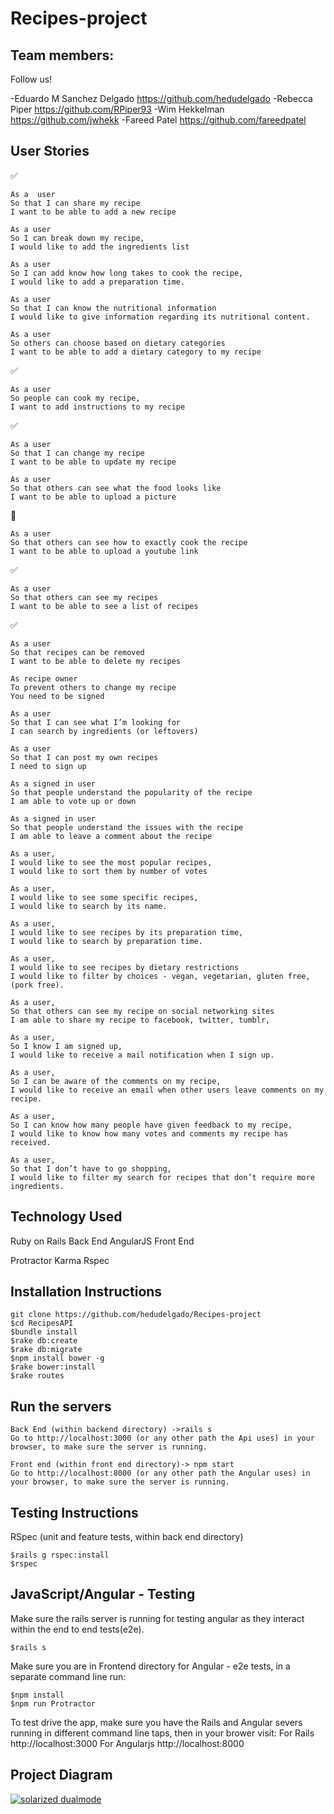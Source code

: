 # Recipes-project

Team members:
-------------

Follow us!

-Eduardo M Sanchez Delgado https://github.com/hedudelgado
-Rebecca Piper https://github.com/RPiper93
-Wim Hekkelman https://github.com/jwhekk
-Fareed Patel https://github.com/fareedpatel


User Stories
------------
:white_check_mark:
```
As a  user
So that I can share my recipe
I want to be able to add a new recipe
```
```
As a user
So I can break down my recipe,
I would like to add the ingredients list
```
```
As a user
So I can add know how long takes to cook the recipe,
I would like to add a preparation time.
```
```
As a user
So that I can know the nutritional information
I would like to give information regarding its nutritional content.
```
```
As a user
So others can choose based on dietary categories
I want to be able to add a dietary category to my recipe
```
:white_check_mark:
```
As a user
So people can cook my recipe,
I want to add instructions to my recipe
```

:white_check_mark:
```
As a user
So that I can change my recipe
I want to be able to update my recipe
```
```
As a user
So that others can see what the food looks like
I want to be able to upload a picture
```
:construction:
```
As a user
So that others can see how to exactly cook the recipe
I want to be able to upload a youtube link
```
:white_check_mark:
```
As a user
So that others can see my recipes
I want to be able to see a list of recipes
```
:white_check_mark:
```
As a user
So that recipes can be removed
I want to be able to delete my recipes
```
```
As recipe owner
To prevent others to change my recipe
You need to be signed
```
```
As a user
So that I can see what I’m looking for
I can search by ingredients (or leftovers)
```
```
As a user
So that I can post my own recipes
I need to sign up
```
```
As a signed in user
So that people understand the popularity of the recipe
I am able to vote up or down
```
```
As a signed in user
So that people understand the issues with the recipe
I am able to leave a comment about the recipe
```
```
As a user,
I would like to see the most popular recipes,
I would like to sort them by number of votes
```
```
As a user,
I would like to see some specific recipes,
I would like to search by its name.
```
```
As a user,
I would like to see recipes by its preparation time,
I would like to search by preparation time.
```
```
As a user,
I would like to see recipes by dietary restrictions
I would like to filter by choices - vegan, vegetarian, gluten free, (pork free).
```
```
As a user,
So that others can see my recipe on social networking sites
I am able to share my recipe to facebook, twitter, tumblr,
```
```
As a user,
So I know I am signed up,
I would like to receive a mail notification when I sign up.
```
```
As a user,
So I can be aware of the comments on my recipe,
I would like to receive an email when other users leave comments on my recipe.
```
```
As a user,
So I can know how many people have given feedback to my recipe,
I would like to know how many votes and comments my recipe has received.
```
```
As a user,
So that I don’t have to go shopping,
I would like to filter my search for recipes that don’t require more ingredients.
```


Technology Used
---------------
Ruby on Rails Back End
AngularJS Front End

Protractor
Karma
Rspec

Installation Instructions
-------------------------
```
git clone https://github.com/hedudelgado/Recipes-project
$cd RecipesAPI
$bundle install
$rake db:create
$rake db:migrate
$npm install bower -g
$rake bower:install
$rake routes
```

Run the servers
---------------

```
Back End (within backend directory) ->rails s
Go to http://localhost:3000 (or any other path the Api uses) in your browser, to make sure the server is running.
```
```
Front end (within front end directory)-> npm start
Go to http://localhost:8000 (or any other path the Angular uses) in your browser, to make sure the server is running.
```



Testing Instructions
--------------------

RSpec (unit and feature tests, within back end directory)

```
$rails g rspec:install
$rspec
```

JavaScript/Angular - Testing
-----------------------------

Make sure the rails server is running for testing angular as they interact within the end to end tests(e2e).
```
$rails s
```

Make sure you are in Frontend directory for Angular - e2e tests, in a separate command line run:
```
$npm install
$npm run Protractor
```

To test drive the app, make sure you have the Rails and Angular severs running in different command line taps, then in your brower visit: For Rails http://localhost:3000 For Angularjs http://localhost:8000


Project Diagram
---------------

[![solarized dualmode](https://github.com/hedudelgado/Recipes-project/blob/master/diagram.png)](#features)